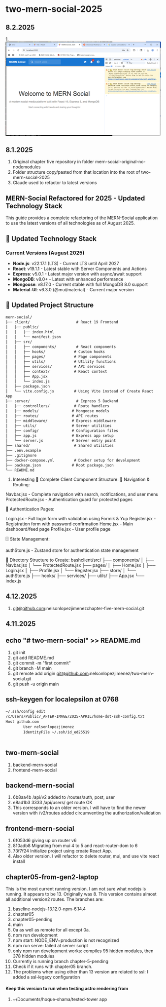 # two-mern-social-2025

## 8.2.2025
1.![Postman signin first](./server/public/image.png)
## 8.1.2025

1. Original chapter five repository in folder mern-social-original-no-nodemodules
1. Folder structure copy/pasted from that location into the root of two-mern-social-2025
1. Claude used to refactor to latest versions

## MERN-Social Refactored for 2025 - Updated Technology Stack

This guide provides a complete refactoring of the MERN-Social application to use the latest versions of all technologies as of August 2025.

## 🚀 Updated Technology Stack

### Current Versions (August 2025)
- **Node.js**: v22.17.1 (LTS) - Current LTS until April 2027
- **React**: v19.1.1 - Latest stable with Server Components and Actions
- **Express**: v5.0.1 - Latest major version with async/await support
- **MongoDB**: v8.0+ - Latest with enhanced performance
- **Mongoose**: v8.17.0 - Current stable with full MongoDB 8.0 support
- **Material-UI**: v6.3.0 (@mui/material) - Current major version

## 📁 Updated Project Structure

```
mern-social/
├── client/                     # React 19 Frontend
│   ├── public/
│   │   ├── index.html
│   │   └── manifest.json
│   ├── src/
│   │   ├── components/         # React components
│   │   ├── hooks/             # Custom hooks
│   │   ├── pages/             # Page components
│   │   ├── utils/             # Utility functions
│   │   ├── services/          # API services
│   │   ├── context/           # React context
│   │   ├── App.jsx
│   │   └── index.js
│   ├── package.json
│   └── vite.config.js         # Using Vite instead of Create React App
├── server/                     # Express 5 Backend
│   ├── controllers/           # Route handlers
│   ├── models/               # Mongoose models
│   ├── routes/               # API routes
│   ├── middleware/           # Express middleware
│   ├── utils/                # Server utilities
│   ├── config/               # Configuration files
│   ├── app.js                # Express app setup
│   └── server.js             # Server entry point
├── shared/                    # Shared utilities
├── .env.example
├── .gitignore
├── docker-compose.yml         # Docker setup for development
├── package.json              # Root package.json
└── README.md
```
1. Interesting 
📁 Complete Client Component Structure:
🧭 Navigation & Routing:

Navbar.jsx - Complete navigation with search, notifications, and user menu
ProtectedRoute.jsx - Authentication guard for protected pages

🔐 Authentication Pages:

Login.jsx - Full login form with validation using Formik & Yup
Register.jsx - Registration form with password confirmation
Home.jsx - Main dashboard/feed page
Profile.jsx - User profile page

🗄️ State Management:

authStore.js - Zustand store for authentication state management

📂 Directory Structure to Create:
bashclient/src/
├── components/
│   ├── Navbar.jsx
│   └── ProtectedRoute.jsx
├── pages/
│   ├── Home.jsx
│   ├── Login.jsx
│   ├── Profile.jsx
│   └── Register.jsx
├── store/
│   └── authStore.js
├── hooks/
├── services/
├── utils/
├── App.jsx
└── index.js

## 4.12.2025

1. git@github.com:nelsonlopezjimenezchapter-five-mern-social.git

## 4.11.2025

## echo "# two-mern-social" >> README.md
1. git init
1. git add README.md
1. git commit -m "first commit"
1. git branch -M main
1. git remote add origin git@github.com:nelsonlopezjimenez/two-mern-social.git
1. git push -u origin main

## ssh-keygen for localepsilon at 0768
```sh
~/.ssh/config edit
/c/Users/Public/_AFTER-IMAGE/2025-APRIL/home-dot-ssh-config.txt
Host github.com
        User nelsonlopezjimenez
        IdentityFile ~/.ssh/id_ed25519
        
```

## two-mern-social
1. backend-mern-social
1. frontend-mern-social

## backend-mern-social
1. 6b8aa4b /api/v2 added to /routes/auth, post, user
1. e8ad1b3 3333 /api/users/ get route OK
1. This corresponds to an older version. I will have to find the newer version with /v2/routes added circumventing the authorization/validation

## frontend-mern-social
1. 6f053d6 giving up on router v6
1. 810adb8 Migrating from mui 4 to 5 and react-router-dom to 6
1. 73f7f24 Initialize project using create React App.
1. Also older version. I will refactor to delete router, mui, and use vite react install

## chapter05-from-gen2-laptop
This is the most current running version. I am not sure what nodejs is running. It appears to be 13. Originally was 8. This version contains almost all additional version2 routes. The branches are:
1. baseline-nodejs-13.12.0-npm-6.14.4
1. chapter05
1. chapter05-pending
1. main
1. 0a
as well as remote for all except 0a.
1. npm run development
1. npm start: NODE_ENV=production is not recognized
1. npm run serve: failed at server script
1. only npm run development works: compiles 95 hidden modules, then 378 hidden modules
1. Currently is running branch chapter-5-pending
1. Check if it runs with chapter05 branch.
1. The problems when using other than 13 version are related to ssl: I added a ssl-legacy configuration


#### Keep this version to run when testing astro rendering from 
1. ~/Documents/hoque-shama/tested-tower app


